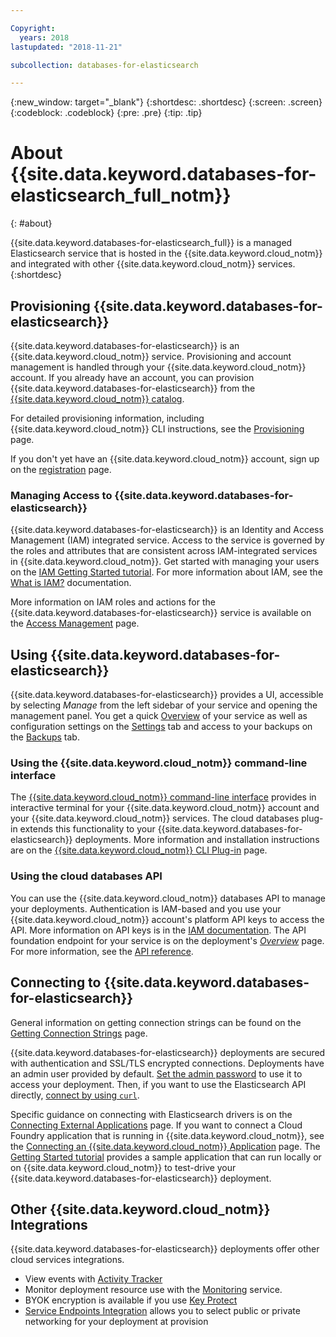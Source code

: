 ```yaml
---

Copyright:
  years: 2018
lastupdated: "2018-11-21"

subcollection: databases-for-elasticsearch

---
```


{:new_window: target="_blank"}
{:shortdesc: .shortdesc}
{:screen: .screen}
{:codeblock: .codeblock}
{:pre: .pre}
{:tip: .tip}

# About {{site.data.keyword.databases-for-elasticsearch_full_notm}}
{: #about}

{{site.data.keyword.databases-for-elasticsearch_full}} is a managed Elasticsearch service that is hosted in the {{site.data.keyword.cloud_notm}} and integrated with other {{site.data.keyword.cloud_notm}} services. 
{:shortdesc}

## Provisioning {{site.data.keyword.databases-for-elasticsearch}}

{{site.data.keyword.databases-for-elasticsearch}} is an {{site.data.keyword.cloud_notm}} service. Provisioning and account management is handled through your {{site.data.keyword.cloud_notm}} account. If you already have an account, you can provision {{site.data.keyword.databases-for-elasticsearch}} from the [{{site.data.keyword.cloud_notm}} catalog](https://{DomainName}/catalog/services/databases-for-elasticsearch).

For detailed provisioning information, including {{site.data.keyword.cloud_notm}} CLI instructions, see the [Provisioning](/docs/services/databases-for-elasticsearch?topic=cloud-databases-provisioning) page.

If you don't yet have an {{site.data.keyword.cloud_notm}} account, sign up on the [registration](https://{DomainName}/registration/) page.

### Managing Access to {{site.data.keyword.databases-for-elasticsearch}}

{{site.data.keyword.databases-for-elasticsearch}} is an Identity and Access Management (IAM) integrated service. Access to the service is governed by the roles and attributes that are consistent across IAM-integrated services in {{site.data.keyword.cloud_notm}}. Get started with managing your users on the [IAM Getting Started tutorial](/docs/iam?topic=iam-getstarted). For more information about IAM, see the [What is IAM?](/docs/iam?topic=iam-iamoverview) documentation.

More information on IAM roles and actions for the {{site.data.keyword.databases-for-elasticsearch}} service is available on the [Access Management](/docs/services/databases-for-elasticsearch?topic=cloud-databases-iam) page.

## Using {{site.data.keyword.databases-for-elasticsearch}}

{{site.data.keyword.databases-for-elasticsearch}} provides a UI, accessible by selecting _Manage_ from the left sidebar of your service and opening the management panel. You get a quick [Overview](/docs/services/databases-for-elasticsearch?topic=databases-for-elasticsearch-dashboard-overview) of your service as well as configuration settings on the [Settings](/docs/services/databases-for-elasticsearch?topic=databases-for-elasticsearch-dashboard-overview#settings) tab and access to your backups on the [Backups](/docs/services/databases-for-elasticsearch?topic=cloud-databases-dashboard-backups) tab.

### Using the {{site.data.keyword.cloud_notm}} command-line interface

The [{{site.data.keyword.cloud_notm}} command-line interface](/docs/cli/reference/ibmcloud?topic=cloud-cli-install-ibmcloud-cli) provides in interactive terminal for your {{site.data.keyword.cloud_notm}} account and your {{site.data.keyword.cloud_notm}} services. The cloud databases plug-in extends this functionality to your {{site.data.keyword.databases-for-elasticsearch}} deployments. More information and installation instructions are on the [{{site.data.keyword.cloud_notm}} CLI Plug-in](/docs/databases-cli-plugin?topic=cloud-databases-cli-cdb-reference) page.

### Using the cloud databases API

You can use the {{site.data.keyword.cloud_notm}} databases API to manage your deployments. Authentication is IAM-based and you use your {{site.data.keyword.cloud_notm}} account's platform API keys to access the API. More information on API keys is in the [IAM documentation](/docs/iam/apikeys?topic=iam-manapikey). The API foundation endpoint for your service is on the deployment's [_Overview_](/docs/services/databases-for-elasticsearch?topic=databases-for-elasticsearch-dashboard-overview) page. For more information, see the [API reference](https://{DomainName}/apidocs/cloud-databases-api).

## Connecting to {{site.data.keyword.databases-for-elasticsearch}}

General information on getting connection strings can be found on the [Getting Connection Strings](/docs/services/databases-for-elasticsearch?topic=databases-for-elasticsearch-connection-strings) page.

{{site.data.keyword.databases-for-elasticsearch}} deployments are secured with authentication and SSL/TLS encrypted connections. Deployments have an admin user provided by default. [Set the admin password](/docs/services/databases-for-elasticsearch?topic=databases-for-elasticsearch-admin-password) to use it to access your deployment. Then, if you want to use the Elasticsearch API directly, [connect by using `curl`](/docs/services/databases-for-elasticsearch?topic=databases-for-elasticsearch-connecting-curl).

Specific guidance on connecting with Elasticsearch drivers is on the [Connecting External Applications](/docs/services/databases-for-elasticsearch?topic=databases-for-elasticsearch-external-app) page. If you want to connect a Cloud Foundry application that is running in {{site.data.keyword.cloud_notm}}, see the [Connecting an {{site.data.keyword.cloud_notm}} Application](/docs/services/databases-for-elasticsearch?topic=databases-for-elasticsearch-ibmcloud-app) page. The [Getting Started tutorial](/docs/services/databases-for-elasticsearch?topic=databases-for-elasticsearch-getting-started) provides a sample application that can run locally or on {{site.data.keyword.cloud_notm}} to test-drive your {{site.data.keyword.databases-for-elasticsearch}} deployment.

## Other {{site.data.keyword.cloud_notm}} Integrations

{{site.data.keyword.databases-for-elasticsearch}} deployments offer other cloud services integrations. 
- View events with [Activity Tracker](/docs/services/databases-for-elasticsearch?topic=databases-for-elasticsearch-activity-tracker)
- Monitor deployment resource use with the [Monitoring](/docs/services/databases-for-elasticsearch?topic=databases-for-elasticsearch-monitoring) service.
- BYOK encryption is available if you use [Key Protect](/docs/services/databases-for-elasticsearch?topic=databases-for-elasticsearch-key-protect)
- [Service Endpoints Integration](/docs/services/databases-for-elasticsearch?topic=cloud-databases-service-endpoints) allows you to select public or private networking for your deployment at provision










